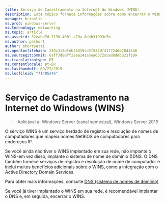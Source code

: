 ```yaml
---
title: Serviço de Cadastramento na Internet do Windows (WINS)
description: Este tópico fornece informações sobre como encerrar o WINS e usar o DNS para serviços de resolução de nomes em sua rede.
manager: brianlic
ms.prod: windows-server
ms.technology: networking
ms.topic: article
ms.assetid: 32eabe7d-1130-4001-a79a-8ddb31993e5b
ms.author: pashort
author: shortpatti
ms.openlocfilehash: 219c313dfeb26319cd5f537df417724de7044648
ms.sourcegitcommit: 6aff3d88ff22ea141a6ea6572a5ad8dd6321f199
ms.translationtype: MT
ms.contentlocale: pt-BR
ms.lasthandoff: 09/27/2019
ms.locfileid: "71405246"
---
```

#  <a name="windows-internet-name-service-wins"></a>Serviço de Cadastramento na Internet do Windows (WINS)

>Aplicável a: Windows Server (canal semestral), Windows Server 2016

O serviço WINS é um serviço herdado de registro e resolução de nomes de computadores que mapeia nomes NetBIOS de computadores para endereços IP.

Se você ainda não tiver o WINS implantado em sua rede, não implante o WINS-em vez disso, implante o sistema de nome de domínio \(\)DNS. O DNS também fornece serviços de registro e resolução de nome de computador e inclui muitos benefícios adicionais sobre o WINS, como a integração com o Active Directory Domain Services.

Para obter mais informações, consulte [DNS (sistema de nomes de domínio)](https://docs.microsoft.com/windows-server/networking/dns/dns-top)

Se você já tiver implantado o WINS em sua rede, é recomendável implantar o DNS e, em seguida, encerrar o WINS.
